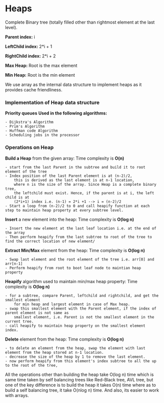 # Heaps 

Complete Binary tree (totally filled other than rightmost element at the last level). 

**Parent index:** i

**LeftChild index:** 2*i + 1

**RightChild index:** 2*i + 2

**Max Heap:** Root is the max element

**Min Heap:** Root is the min element

We use array as the internal data structure to implement heaps as it provides cache friendliness. 

### Implementation of Heap data structure

**Priority queues**
**Used in the following algorithms:**
    
    - Dijkstra's Algorithm
    - Prim's Algorithm
    - Huffman code Algorithm
    - Scheduling jobs in the processor

### Operations on Heap 

**Build a Heap** from the given array: Time complexity is **O(n)** 

    - start from the last Parent in the subtree and build it to root element of the tree
    - Index position of the last Parent element is at (n-2)/2, 
        this is derived as the last element is at n-1 location, 
        where n is the size of the array. Since Heap is a complete binary tree, 
        the leftchild must exist. Hence, if the parent is at i, the left child is at 
        (2*i+1) index i.e. (n-1) = 2*i +1 --> i = (n-2)/2
    - Start a loop from (n-2)/2 to 0 and call heapify function at each step to maintain heap property at every subtree level.
    

**Insert** a new element into the heap: Time complexity is **O(log n)**

    - Insert the new element at the last leaf location i.e. at the end of the array 
    - Then perform heapify from the last subtree to root of the tree to find the correct location of new element/

**Extract Min/Max** element from the heap: Time complexity is **O(log n)**

    - Swap last element and the root element of the tree i.e. arr[0] and arr[n-1]
    - Perform heapify from root to boot leaf node to maintian heap property 

**Heapify** algorithm used to maintain min/max heap property: Time complexity is **O(log n)**

    - for a subtree, compare Parent, leftchild and rightchild, and get the smallest element 
        for min heap and largest element in case of Max heap. 
    - swap this smallest element with the Parent element, if the index of parent element is not same as 
        smallest element, i.e. Parent is not the smallest element in the current tree. 
    - call heapify to maintain heap property on the smallest element index. 

**Delete** element from the heap: Time complexity is **O(log n)**

    - to delete an element from the heap, swap the element with last element from the heap stored at n-1 location.
    - decrease the size of the heap by 1 to remove the last element. 
    - now perform heapify from this element's index subtree to all the up to the root of the tree, 



All the operations other than building the heap take O(log n) time which is same time taken by self balancing trees like 
Red-Black tree, AVL tree, but one of the key difference is to build the heap it takes O(n) time 
where as to build a self balancing tree, it take O(nlog n) time. And also, its easier to work with arrays. 
	
